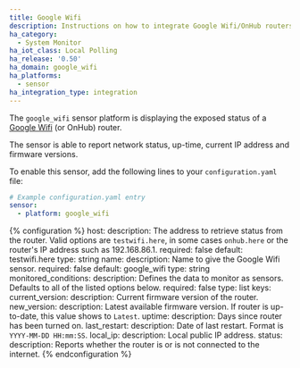 ```yaml
---
title: Google Wifi
description: Instructions on how to integrate Google Wifi/OnHub routers into Home Assistant.
ha_category:
  - System Monitor
ha_iot_class: Local Polling
ha_release: '0.50'
ha_domain: google_wifi
ha_platforms:
  - sensor
ha_integration_type: integration
---
```


The `google_wifi` sensor platform is displaying the exposed status of a [Google Wifi](https://madeby.google.com/wifi/) (or OnHub) router.

The sensor is able to report network status, up-time, current IP address and firmware versions.

To enable this sensor, add the following lines to your `configuration.yaml` file:

```yaml
# Example configuration.yaml entry
sensor:
  - platform: google_wifi
```

{% configuration %}
host:
  description: The address to retrieve status from the router. Valid options are `testwifi.here`, in some cases `onhub.here` or the router's IP address such as 192.168.86.1.
  required: false
  default: testwifi.here
  type: string
name:
  description: Name to give the Google Wifi sensor.
  required: false
  default: google_wifi
  type: string
monitored_conditions:
  description: Defines the data to monitor as sensors. Defaults to all of the listed options below.
  required: false
  type: list
  keys:
    current_version:
      description: Current firmware version of the router.
    new_version:
      description: Latest available firmware version. If router is up-to-date, this value shows to `Latest`.
    uptime:
      description: Days since router has been turned on.
    last_restart:
      description: Date of last restart. Format is `YYYY-MM-DD HH:mm:SS`.
    local_ip:
      description: Local public IP address.
    status:
      description: Reports whether the router is or is not connected to the internet.
{% endconfiguration %}
